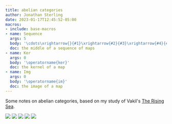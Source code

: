 ```yaml
---
title: abelian categories
author: Jonathan Sterling
date: 2023-01-17T12:45:52-05:00
macros:
- include: base-macros
- name: Sequence
  args: 5
  body: '\cdots\xrightarrow{}{#1}\xrightarrow{#2}{#3}\xrightarrow{#4}{#5}\xrightarrow{}\cdots'
  doc: the middle of a sequence of maps
- name: Ker
  args: 0
  body: '\operatorname{ker}'
  doc: the kernel of a map
- name: Img
  args: 0
  body: '\operatorname{im}'
  doc: the image of a map
---
```


Some notes on abelian categories, based on my study of Vakil's [The Rising Sea](vakil-2022).

![](jms-0002)
![](jms-0005)
![](jms-0006)
![](jms-0004?collapse=true)
![](jms-0007?collapse=true)
